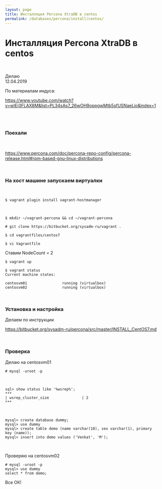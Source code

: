 ```yaml
---
layout: page
title: Инсталляция Percona XtraDB в centos
permalink: /databases/percona/install/centos/
---
```


# Инсталляция Percona XtraDB в centos

<br/>

Делаю  
12.04.2019

По материалам индуса:

https://www.youtube.com/watch?v=wIEj3FLAX8M&list=PL34sAs7_26wOH9oppgwMtb5sfUSNaeLio&index=1

<br/>

<br/>

### Поехали

<br/>

https://www.percona.com/doc/percona-repo-config/percona-release.html#rpm-based-gnu-linux-distributions

<br/>

### На хост машине запускаем виртуалки

<br/>

    $ vagrant plugin install vagrant-hostmanager

<br/>

    $ mkdir ~/vagrant-percona && cd ~/vagrant-percona

    # git clone https://bitbucket.org/sysadm-ru/vagrant .

    $ cd vagrantfiles/centos7

    $ vi Vagrantfile

Ставим NodeCount = 2

    $ vagrant up

    $ vagrant status
    Current machine states:

    centosvm01                running (virtualbox)
    centosvm02                running (virtualbox)

<br/>

### Установка и настройка

Делаем по инструкции

https://bitbucket.org/sysadm-ru/percona/src/master/INSTALL_CentOS7.md

<br/>

### Проверка

Делаю на centosvm01

    # mysql -uroot -p

<br/>

    sql> show status like '%wsrep%';
    ***
    | wsrep_cluster_size               | 2
    ***

<br/>

    mysql> create database dummy;
    mysql> use dummy
    mysql> create table demo (name varchar(10), sex varchar(1), primary key (name));
    mysql> insert into demo values ('Venkat', 'M');

<br/>

Проверяю на centosvm02

    # mysql -uroot -p
    mysql> use dummy
    select * from demo;

Все ОК!
